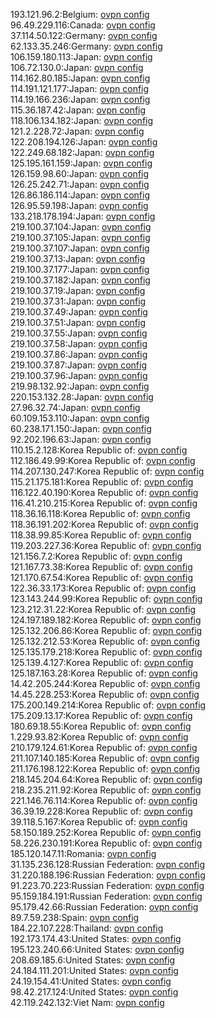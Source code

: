 193.121.96.2:Belgium: [ovpn config](vpn/193_121_96_2.ovpn)  
96.49.229.116:Canada: [ovpn config](vpn/96_49_229_116.ovpn)  
37.114.50.122:Germany: [ovpn config](vpn/37_114_50_122.ovpn)  
62.133.35.246:Germany: [ovpn config](vpn/62_133_35_246.ovpn)  
106.159.180.113:Japan: [ovpn config](vpn/106_159_180_113.ovpn)  
106.72.130.0:Japan: [ovpn config](vpn/106_72_130_0.ovpn)  
114.162.80.185:Japan: [ovpn config](vpn/114_162_80_185.ovpn)  
114.191.121.177:Japan: [ovpn config](vpn/114_191_121_177.ovpn)  
114.19.166.236:Japan: [ovpn config](vpn/114_19_166_236.ovpn)  
115.36.187.42:Japan: [ovpn config](vpn/115_36_187_42.ovpn)  
118.106.134.182:Japan: [ovpn config](vpn/118_106_134_182.ovpn)  
121.2.228.72:Japan: [ovpn config](vpn/121_2_228_72.ovpn)  
122.208.194.126:Japan: [ovpn config](vpn/122_208_194_126.ovpn)  
122.249.68.182:Japan: [ovpn config](vpn/122_249_68_182.ovpn)  
125.195.161.159:Japan: [ovpn config](vpn/125_195_161_159.ovpn)  
126.159.98.60:Japan: [ovpn config](vpn/126_159_98_60.ovpn)  
126.25.242.71:Japan: [ovpn config](vpn/126_25_242_71.ovpn)  
126.86.186.114:Japan: [ovpn config](vpn/126_86_186_114.ovpn)  
126.95.59.198:Japan: [ovpn config](vpn/126_95_59_198.ovpn)  
133.218.178.194:Japan: [ovpn config](vpn/133_218_178_194.ovpn)  
219.100.37.104:Japan: [ovpn config](vpn/219_100_37_104.ovpn)  
219.100.37.105:Japan: [ovpn config](vpn/219_100_37_105.ovpn)  
219.100.37.107:Japan: [ovpn config](vpn/219_100_37_107.ovpn)  
219.100.37.13:Japan: [ovpn config](vpn/219_100_37_13.ovpn)  
219.100.37.177:Japan: [ovpn config](vpn/219_100_37_177.ovpn)  
219.100.37.182:Japan: [ovpn config](vpn/219_100_37_182.ovpn)  
219.100.37.19:Japan: [ovpn config](vpn/219_100_37_19.ovpn)  
219.100.37.31:Japan: [ovpn config](vpn/219_100_37_31.ovpn)  
219.100.37.49:Japan: [ovpn config](vpn/219_100_37_49.ovpn)  
219.100.37.51:Japan: [ovpn config](vpn/219_100_37_51.ovpn)  
219.100.37.55:Japan: [ovpn config](vpn/219_100_37_55.ovpn)  
219.100.37.58:Japan: [ovpn config](vpn/219_100_37_58.ovpn)  
219.100.37.86:Japan: [ovpn config](vpn/219_100_37_86.ovpn)  
219.100.37.87:Japan: [ovpn config](vpn/219_100_37_87.ovpn)  
219.100.37.96:Japan: [ovpn config](vpn/219_100_37_96.ovpn)  
219.98.132.92:Japan: [ovpn config](vpn/219_98_132_92.ovpn)  
220.153.132.28:Japan: [ovpn config](vpn/220_153_132_28.ovpn)  
27.96.32.74:Japan: [ovpn config](vpn/27_96_32_74.ovpn)  
60.109.153.110:Japan: [ovpn config](vpn/60_109_153_110.ovpn)  
60.238.171.150:Japan: [ovpn config](vpn/60_238_171_150.ovpn)  
92.202.196.63:Japan: [ovpn config](vpn/92_202_196_63.ovpn)  
110.15.2.128:Korea Republic of: [ovpn config](vpn/110_15_2_128.ovpn)  
112.186.49.99:Korea Republic of: [ovpn config](vpn/112_186_49_99.ovpn)  
114.207.130.247:Korea Republic of: [ovpn config](vpn/114_207_130_247.ovpn)  
115.21.175.181:Korea Republic of: [ovpn config](vpn/115_21_175_181.ovpn)  
116.122.40.190:Korea Republic of: [ovpn config](vpn/116_122_40_190.ovpn)  
116.41.210.215:Korea Republic of: [ovpn config](vpn/116_41_210_215.ovpn)  
118.36.16.118:Korea Republic of: [ovpn config](vpn/118_36_16_118.ovpn)  
118.36.191.202:Korea Republic of: [ovpn config](vpn/118_36_191_202.ovpn)  
118.38.99.85:Korea Republic of: [ovpn config](vpn/118_38_99_85.ovpn)  
119.203.227.36:Korea Republic of: [ovpn config](vpn/119_203_227_36.ovpn)  
121.156.7.2:Korea Republic of: [ovpn config](vpn/121_156_7_2.ovpn)  
121.167.73.38:Korea Republic of: [ovpn config](vpn/121_167_73_38.ovpn)  
121.170.67.54:Korea Republic of: [ovpn config](vpn/121_170_67_54.ovpn)  
122.36.33.173:Korea Republic of: [ovpn config](vpn/122_36_33_173.ovpn)  
123.143.244.99:Korea Republic of: [ovpn config](vpn/123_143_244_99.ovpn)  
123.212.31.22:Korea Republic of: [ovpn config](vpn/123_212_31_22.ovpn)  
124.197.189.182:Korea Republic of: [ovpn config](vpn/124_197_189_182.ovpn)  
125.132.206.86:Korea Republic of: [ovpn config](vpn/125_132_206_86.ovpn)  
125.132.212.53:Korea Republic of: [ovpn config](vpn/125_132_212_53.ovpn)  
125.135.179.218:Korea Republic of: [ovpn config](vpn/125_135_179_218.ovpn)  
125.139.4.127:Korea Republic of: [ovpn config](vpn/125_139_4_127.ovpn)  
125.187.163.28:Korea Republic of: [ovpn config](vpn/125_187_163_28.ovpn)  
14.42.205.244:Korea Republic of: [ovpn config](vpn/14_42_205_244.ovpn)  
14.45.228.253:Korea Republic of: [ovpn config](vpn/14_45_228_253.ovpn)  
175.200.149.214:Korea Republic of: [ovpn config](vpn/175_200_149_214.ovpn)  
175.209.13.17:Korea Republic of: [ovpn config](vpn/175_209_13_17.ovpn)  
180.69.18.55:Korea Republic of: [ovpn config](vpn/180_69_18_55.ovpn)  
1.229.93.82:Korea Republic of: [ovpn config](vpn/1_229_93_82.ovpn)  
210.179.124.61:Korea Republic of: [ovpn config](vpn/210_179_124_61.ovpn)  
211.107.140.185:Korea Republic of: [ovpn config](vpn/211_107_140_185.ovpn)  
211.176.198.122:Korea Republic of: [ovpn config](vpn/211_176_198_122.ovpn)  
218.145.204.64:Korea Republic of: [ovpn config](vpn/218_145_204_64.ovpn)  
218.235.211.92:Korea Republic of: [ovpn config](vpn/218_235_211_92.ovpn)  
221.146.76.114:Korea Republic of: [ovpn config](vpn/221_146_76_114.ovpn)  
36.39.19.228:Korea Republic of: [ovpn config](vpn/36_39_19_228.ovpn)  
39.118.5.167:Korea Republic of: [ovpn config](vpn/39_118_5_167.ovpn)  
58.150.189.252:Korea Republic of: [ovpn config](vpn/58_150_189_252.ovpn)  
58.226.230.191:Korea Republic of: [ovpn config](vpn/58_226_230_191.ovpn)  
185.120.147.11:Romania: [ovpn config](vpn/185_120_147_11.ovpn)  
31.135.236.128:Russian Federation: [ovpn config](vpn/31_135_236_128.ovpn)  
31.220.188.196:Russian Federation: [ovpn config](vpn/31_220_188_196.ovpn)  
91.223.70.223:Russian Federation: [ovpn config](vpn/91_223_70_223.ovpn)  
95.159.184.191:Russian Federation: [ovpn config](vpn/95_159_184_191.ovpn)  
95.179.42.66:Russian Federation: [ovpn config](vpn/95_179_42_66.ovpn)  
89.7.59.238:Spain: [ovpn config](vpn/89_7_59_238.ovpn)  
184.22.107.228:Thailand: [ovpn config](vpn/184_22_107_228.ovpn)  
192.173.174.43:United States: [ovpn config](vpn/192_173_174_43.ovpn)  
195.123.240.66:United States: [ovpn config](vpn/195_123_240_66.ovpn)  
208.69.185.6:United States: [ovpn config](vpn/208_69_185_6.ovpn)  
24.184.111.201:United States: [ovpn config](vpn/24_184_111_201.ovpn)  
24.19.154.41:United States: [ovpn config](vpn/24_19_154_41.ovpn)  
98.42.217.124:United States: [ovpn config](vpn/98_42_217_124.ovpn)  
42.119.242.132:Viet Nam: [ovpn config](vpn/42_119_242_132.ovpn)  
